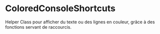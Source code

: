 # ColoredConsoleShortcuts
Helper Class pour afficher du texte ou des lignes en couleur, grâce à des fonctions servant de raccourcis.
